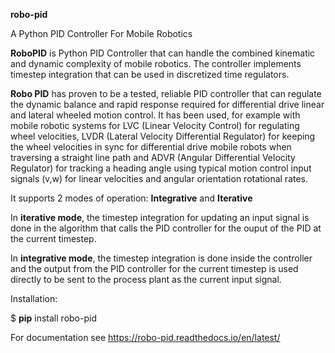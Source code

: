 **robo-pid** 

A Python PID Controller For Mobile Robotics

**RoboPID** is Python PID Controller that can handle the combined kinematic 
and dynamic complexity of mobile robotics. The controller implements timestep
integration that can be used in discretized time regulators.


**Robo PID** has proven to be a tested, reliable PID controller that can
regulate the dynamic balance and rapid response required for differential drive
linear and lateral wheeled motion control. It has been used, for example with mobile
robotic systems for LVC (Linear Velocity Control) for regulating wheel velocities, 
LVDR (Lateral Velocity Differential Regulator) for keeping the wheel velocities in sync for 
differential drive mobile robots when traversing a straight line path and 
ADVR (Angular Differential Velocity Regulator) for tracking a heading angle using typical
motion control input signals (v,w) for linear velocities and angular orientation rotational rates.

It supports 2 modes of operation: **Integrative** and **Iterative**

In **iterative mode**, the timestep integration for updating an input
signal is done in the algorithm that calls the PID controller
for the ouput of the PID at the current timestep.

In **integrative mode**, the timestep integration is done inside the
controller and the output from the PID controller for the
current timestep is used directly to be sent to the process plant
as the current input signal.

Installation: 

$ **pip** install robo-pid

For documentation see https://robo-pid.readthedocs.io/en/latest/





